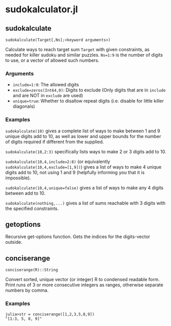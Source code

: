 # sudokalculator.jl

## sudokalculate
```
sudokalculate(Target[,Ns];<keyword arguments>)
```

Calculate ways to reach target sum `Target` with given constraints, as needed for killer sudoku and similar puzzles.
`Ns=1:9` is the number of digits to use, or a vector of allowed such numbers.

### Arguments
- `include=1:9`: The allowed digits
- `exclude=zeros(Int64,0)`: Digits to exclude (Only digits that are in `include` and are NOT in `exclude` are used)
- `unique=true`: Whether to disallow repeat digits (i.e. disable for little killer diagonals)

### Examples
`sudokalculate(10)` gives a complete list of ways to make between 1 and 9 unique digits add to 10, as well as lower and upper bounds for the number of digits required if different from the supplied.  

`sudokalculate(10,2:3)` specifically lists ways to make 2 or 3 digits add to 10.  

`sudokalculate(10,4,include=2:8)` (or equivalently `sudokalculate(10,4,exclude=[1,9])`) gives a list of ways to make 4 unique digits add to 10, not using 1 and 9 (helpfully informing you that it is impossible).  

`sudokalculate(10,4,unique=false)` gives a list of ways to make any 4 digits between add to 10.  

`sudokalculate(nothing,...)` gives a list of sums reachable with 3 digits with the specified constraints.

## getoptions
Recursive get-options function. Gets the indices for the digits-vector outside.

## conciserange
```
conciserange(R)::String
```

Convert sorted, unique vector (or integer) R to condensed readable form. Print runs of 3 or more consecutive integers as ranges, otherwise separate numbers by comma.

### Examples
```jldoctest
julia>str = conciserange([1,2,3,5,8,9])
"[1:3, 5, 8, 9]"
```
